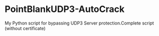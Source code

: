 # PointBlankUDP3-AutoCrack
My Python script for bypassing UDP3 Server protection.Complete script (without certificate)
